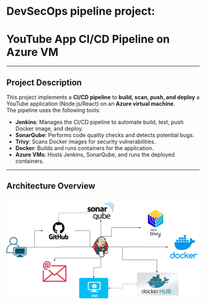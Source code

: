 # DevSecOps pipeline project: 
# YouTube App CI/CD Pipeline on Azure VM
-----------------------------------------------------------------------------------

## Project Description
This project implements a **CI/CD pipeline** to **build, scan, push, and deploy** a YouTube application (Node.js/React) on an **Azure virtual machine**.  
The pipeline uses the following tools:

- **Jenkins**: Manages the CI/CD pipeline to automate build, test, push Docker image, and deploy.
- **SonarQube**: Performs code quality checks and detects potential bugs.
- **Trivy**: Scans Docker images for security vulnerabilities.
- **Docker**: Builds and runs containers for the application.
- **Azure VMs**: Hosts Jenkins, SonarQube, and runs the deployed containers.

---

## Architecture Overview

![Pipeline Diagram](Images/Utube_CICD.drawio.png)
-----------------------------------------------------------------------------------
